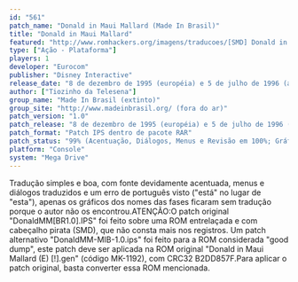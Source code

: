 ```yaml
---
id: "561"
patch_name: "Donald in Maui Mallard (Made In Brasil)"
title: "Donald in Maui Mallard"
featured: "http://www.romhackers.org/imagens/traducoes/[SMD] Donald in Maui Mallard - MIB - 1.png"
type: ["Ação - Plataforma"]
players: 1
developer: "Eurocom"
publisher: "Disney Interactive"
release_date: "8 de dezembro de 1995 (européia) e 5 de julho de 1996 (americana)"
author: ["Tiozinho da Telesena"]
group_name: "Made In Brasil (extinto)"
group_site: "http://www.madeinbrasil.org/ (fora do ar)"
patch_version: "1.0"
patch_release: "8 de dezembro de 1995 (européia) e 5 de julho de 1996 (americana)"
patch_format: "Patch IPS dentro de pacote RAR"
patch_status: "99% (Acentuação, Diálogos, Menus e Revisão em 100%; Gráficos em aproximadamente 99%)"
platform: "Console"
system: "Mega Drive"
---
```


Tradução simples e boa, com fonte devidamente acentuada, menus e diálogos traduzidos e um erro de português visto ("está" no lugar de "esta"), apenas os gráficos dos nomes das fases ficaram sem tradução porque o autor não os encontrou.ATENÇÃO:O patch original "DonaldMM[BR1.0].IPS" foi feito sobre uma ROM entrelaçada e com cabeçalho pirata (SMD), que não consta mais nos registros. Um patch alternativo "DonaldMM-MIB-1.0.ips" foi feito para a ROM considerada "good dump", este patch deve ser aplicada na ROM original "Donald in Maui Mallard (E) [!].gen" (código MK-1192), com CRC32 B2DD857F.Para aplicar o patch original, basta converter essa ROM mencionada.